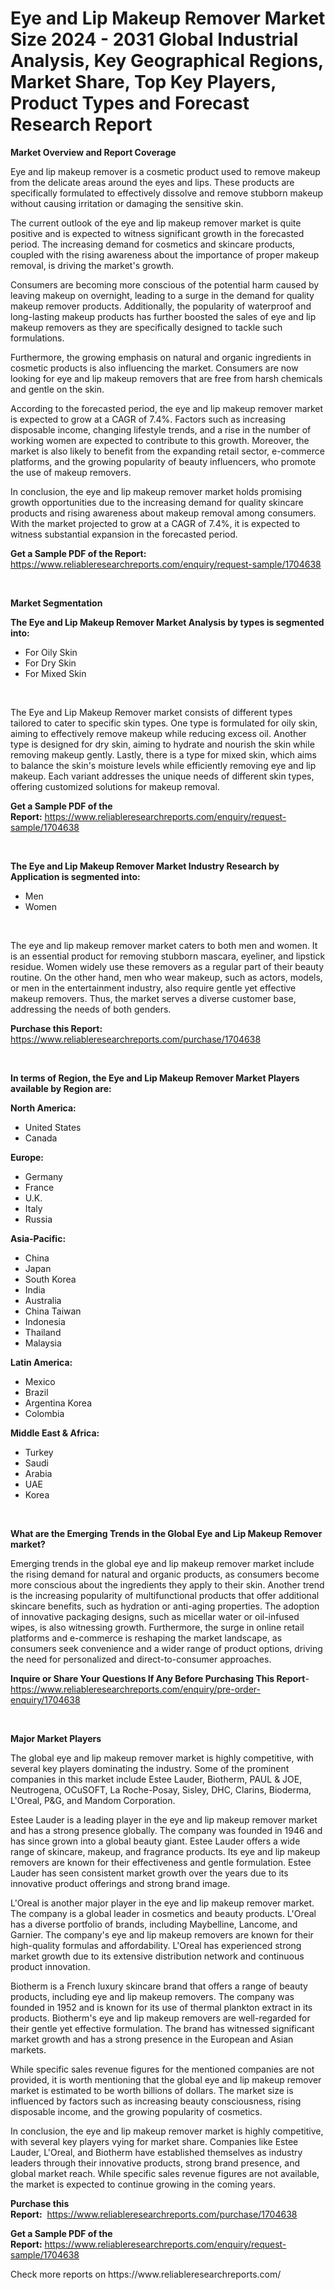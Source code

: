 <p><h1>Eye and Lip Makeup Remover Market Size 2024 - 2031 Global Industrial Analysis, Key Geographical Regions, Market Share, Top Key Players, Product Types and Forecast Research Report</h1></p><p><strong>Market Overview and Report Coverage</strong></p>
<p><p>Eye and lip makeup remover is a cosmetic product used to remove makeup from the delicate areas around the eyes and lips. These products are specifically formulated to effectively dissolve and remove stubborn makeup without causing irritation or damaging the sensitive skin.</p><p>The current outlook of the eye and lip makeup remover market is quite positive and is expected to witness significant growth in the forecasted period. The increasing demand for cosmetics and skincare products, coupled with the rising awareness about the importance of proper makeup removal, is driving the market's growth.</p><p>Consumers are becoming more conscious of the potential harm caused by leaving makeup on overnight, leading to a surge in the demand for quality makeup remover products. Additionally, the popularity of waterproof and long-lasting makeup products has further boosted the sales of eye and lip makeup removers as they are specifically designed to tackle such formulations.</p><p>Furthermore, the growing emphasis on natural and organic ingredients in cosmetic products is also influencing the market. Consumers are now looking for eye and lip makeup removers that are free from harsh chemicals and gentle on the skin.</p><p>According to the forecasted period, the eye and lip makeup remover market is expected to grow at a CAGR of 7.4%. Factors such as increasing disposable income, changing lifestyle trends, and a rise in the number of working women are expected to contribute to this growth. Moreover, the market is also likely to benefit from the expanding retail sector, e-commerce platforms, and the growing popularity of beauty influencers, who promote the use of makeup removers.</p><p>In conclusion, the eye and lip makeup remover market holds promising growth opportunities due to the increasing demand for quality skincare products and rising awareness about makeup removal among consumers. With the market projected to grow at a CAGR of 7.4%, it is expected to witness substantial expansion in the forecasted period.</p></p>
<p><strong>Get a Sample PDF of the Report:</strong> <a href="https://www.reliableresearchreports.com/enquiry/request-sample/1704638">https://www.reliableresearchreports.com/enquiry/request-sample/1704638</a></p>
<p>&nbsp;</p>
<p><strong>Market Segmentation</strong></p>
<p><strong>The Eye and Lip Makeup Remover Market Analysis by types is segmented into:</strong></p>
<p><ul><li>For Oily Skin</li><li>For Dry Skin</li><li>For Mixed Skin</li></ul></p>
<p>&nbsp;</p>
<p><p>The Eye and Lip Makeup Remover market consists of different types tailored to cater to specific skin types. One type is formulated for oily skin, aiming to effectively remove makeup while reducing excess oil. Another type is designed for dry skin, aiming to hydrate and nourish the skin while removing makeup gently. Lastly, there is a type for mixed skin, which aims to balance the skin's moisture levels while efficiently removing eye and lip makeup. Each variant addresses the unique needs of different skin types, offering customized solutions for makeup removal.</p></p>
<p><strong>Get a Sample PDF of the Report:</strong>&nbsp;<a href="https://www.reliableresearchreports.com/enquiry/request-sample/1704638">https://www.reliableresearchreports.com/enquiry/request-sample/1704638</a></p>
<p>&nbsp;</p>
<p><strong>The Eye and Lip Makeup Remover Market Industry Research by Application is segmented into:</strong></p>
<p><ul><li>Men</li><li>Women</li></ul></p>
<p>&nbsp;</p>
<p><p>The eye and lip makeup remover market caters to both men and women. It is an essential product for removing stubborn mascara, eyeliner, and lipstick residue. Women widely use these removers as a regular part of their beauty routine. On the other hand, men who wear makeup, such as actors, models, or men in the entertainment industry, also require gentle yet effective makeup removers. Thus, the market serves a diverse customer base, addressing the needs of both genders.</p></p>
<p><strong>Purchase this Report:</strong>&nbsp; <a href="https://www.reliableresearchreports.com/purchase/1704638">https://www.reliableresearchreports.com/purchase/1704638</a></p>
<p>&nbsp;</p>
<p><strong>In terms of Region, the Eye and Lip Makeup Remover Market Players available by Region are:</strong></p>
<p>
    <p> <strong> North America: </strong>
        <ul>
            <li>United States</li>
            <li>Canada</li>
        </ul>
        </p> 
    <p> <strong> Europe: </strong>
        <ul>
            <li>Germany</li>
            <li>France</li>
            <li>U.K.</li>
            <li>Italy</li>
            <li>Russia</li>
        </ul>
        </p> 
    <p> <strong> Asia-Pacific: </strong>
        <ul>
            <li>China</li>
            <li>Japan</li>
            <li>South Korea</li>
            <li>India</li>
            <li>Australia</li>
            <li>China Taiwan</li>
            <li>Indonesia</li>
            <li>Thailand</li>
            <li>Malaysia</li>
        </ul>
        </p> 
    <p> <strong> Latin America: </strong>
        <ul>
            <li>Mexico</li>
            <li>Brazil</li>
            <li>Argentina Korea</li>
            <li>Colombia</li>
        </ul>
        </p> 
    <p> <strong> Middle East & Africa: </strong>
        <ul>
            <li>Turkey</li>
            <li>Saudi</li>
            <li>Arabia</li>
            <li>UAE</li>
            <li>Korea</li>
        </ul>
    </p>
    </p>
<p>&nbsp;</p>
<p><strong>What are the Emerging Trends in the Global Eye and Lip Makeup Remover market?</strong></p>
<p><p>Emerging trends in the global eye and lip makeup remover market include the rising demand for natural and organic products, as consumers become more conscious about the ingredients they apply to their skin. Another trend is the increasing popularity of multifunctional products that offer additional skincare benefits, such as hydration or anti-aging properties. The adoption of innovative packaging designs, such as micellar water or oil-infused wipes, is also witnessing growth. Furthermore, the surge in online retail platforms and e-commerce is reshaping the market landscape, as consumers seek convenience and a wider range of product options, driving the need for personalized and direct-to-consumer approaches.</p></p>
<p><strong>Inquire or Share Your Questions If Any Before Purchasing This Report</strong>- <a href="https://www.reliableresearchreports.com/enquiry/pre-order-enquiry/1704638">https://www.reliableresearchreports.com/enquiry/pre-order-enquiry/1704638</a></p>
<p>&nbsp;</p>
<p><strong>Major Market Players</strong></p>
<p><p>The global eye and lip makeup remover market is highly competitive, with several key players dominating the industry. Some of the prominent companies in this market include Estee Lauder, Biotherm, PAUL & JOE, Neutrogena, OCuSOFT, La Roche-Posay, Sisley, DHC, Clarins, Bioderma, L'Oreal, P&G, and Mandom Corporation.</p><p>Estee Lauder is a leading player in the eye and lip makeup remover market and has a strong presence globally. The company was founded in 1946 and has since grown into a global beauty giant. Estee Lauder offers a wide range of skincare, makeup, and fragrance products. Its eye and lip makeup removers are known for their effectiveness and gentle formulation. Estee Lauder has seen consistent market growth over the years due to its innovative product offerings and strong brand image.</p><p>L'Oreal is another major player in the eye and lip makeup remover market. The company is a global leader in cosmetics and beauty products. L'Oreal has a diverse portfolio of brands, including Maybelline, Lancome, and Garnier. The company's eye and lip makeup removers are known for their high-quality formulas and affordability. L'Oreal has experienced strong market growth due to its extensive distribution network and continuous product innovation.</p><p>Biotherm is a French luxury skincare brand that offers a range of beauty products, including eye and lip makeup removers. The company was founded in 1952 and is known for its use of thermal plankton extract in its products. Biotherm's eye and lip makeup removers are well-regarded for their gentle yet effective formulation. The brand has witnessed significant market growth and has a strong presence in the European and Asian markets.</p><p>While specific sales revenue figures for the mentioned companies are not provided, it is worth mentioning that the global eye and lip makeup remover market is estimated to be worth billions of dollars. The market size is influenced by factors such as increasing beauty consciousness, rising disposable income, and the growing popularity of cosmetics.</p><p>In conclusion, the eye and lip makeup remover market is highly competitive, with several key players vying for market share. Companies like Estee Lauder, L'Oreal, and Biotherm have established themselves as industry leaders through their innovative products, strong brand presence, and global market reach. While specific sales revenue figures are not available, the market is expected to continue growing in the coming years.</p></p>
<p><strong>Purchase this Report:</strong>&nbsp;&nbsp;<a href="https://www.reliableresearchreports.com/purchase/1704638">https://www.reliableresearchreports.com/purchase/1704638</a></p>
<p></p>
<p><strong>Get a Sample PDF of the Report:</strong>&nbsp;<a href="https://www.reliableresearchreports.com/enquiry/request-sample/1704638">https://www.reliableresearchreports.com/enquiry/request-sample/1704638</a></p>
<p>Check more reports on https://www.reliableresearchreports.com/</p>